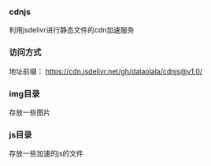 ### cdnjs
利用jsdelivr进行静态文件的cdn加速服务

### 访问方式
地址前缀： https://cdn.jsdelivr.net/gh/dalaolala/cdnjs@v1.0/

### img目录

存放一些图片

### js目录

存放一些加速的js的文件





